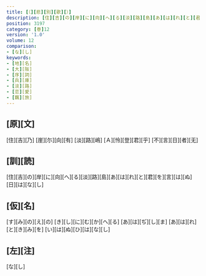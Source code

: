```yaml
---
title: [（][悲][別][歌][）]
description: [住][吉][の][岸][に][向][へ][る][淡][路][島][あ][は][れ][と][君][を][言][は][ぬ][日][は][な][し]
position: 3197
category: [巻]12
version: '1.0'
volume: 12
comparison:
- [な][し]
keywords:
- [地][名]
- [大][阪]
- [序][詞]
- [兵][庫]
- [淡][路]
- [恋][愛]
- [羈][旅]
---
```


## [原][文]

[住][吉][乃] [崖][尓][向][有] [淡][路][嶋] [Ａ][怜][登][君][乎] [不][言][日][者][无]

## [訓][読]

[住][吉][の][岸][に][向][へ][る][淡][路][島][あ][は][れ][と][君][を][言][は][ぬ][日][は][な][し]

## [仮][名]

[す][み][の][え][の] [き][し][に][む][か][へ][る] [あ][は][ぢ][し][ま] [あ][は][れ][と][き][み][を] [い][は][ぬ][ひ][は][な][し]

## [左][注]

[な][し]
